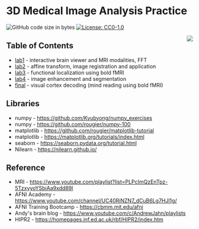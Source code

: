 # 3D Medical Image Analysis Practice

![GitHub code size in bytes](https://img.shields.io/github/languages/code-size/neo-mashiro/MRI?color=e&label=Code&style=plastic)
[![License: CC0-1.0](https://img.shields.io/badge/License-CC0%201.0-blue.svg?style=plastic)](http://creativecommons.org/publicdomain/zero/1.0/)

<img align="right" src="lab_final/result/truth.jpg"/>


## Table of Contents

- [lab1](https://github.com/neo-mashiro/MRI/blob/master/lab1/lab1.ipynb) - interactive brain viewer and MRI modalities, FFT
- [lab2](https://github.com/neo-mashiro/MRI/tree/master/lab2) - affine transform, image registration and application
- [lab3](https://github.com/neo-mashiro/MRI/tree/master/lab3) - functional localization using bold fMRI
- [lab4](https://github.com/neo-mashiro/MRI/tree/master/lab4) - image enhancement and segmentation
- [final](https://github.com/neo-mashiro/MRI/tree/master/lab_final) - visual cortex decoding (mind reading using bold fMRI)


## Libraries

- numpy - https://github.com/Kyubyong/numpy_exercises
- numpy - https://github.com/rougier/numpy-100
- matplotlib - https://github.com/rougier/matplotlib-tutorial
- matplotlib - https://matplotlib.org/tutorials/index.html
- seaborn - https://seaborn.pydata.org/tutorial.html
- Nilearn - https://nilearn.github.io/

## Reference 

- MRI - https://www.youtube.com/playlist?list=PLPcImQzEnTpz-5TzxyyoYSbiAa9xdd89l
- AFNI Academy - https://www.youtube.com/channel/UC40RiNZN7_dCuB6Lg7HJl1g/
- AFNI Training Bootcamp - https://cbmm.mit.edu/afni
- Andy's brain blog - https://www.youtube.com/c/AndrewJahn/playlists
- HIPR2 - https://homepages.inf.ed.ac.uk/rbf/HIPR2/index.htm
